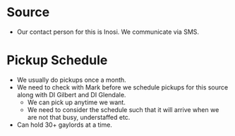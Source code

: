# Source
- Our contact person for this is Inosi. We communicate via SMS.

# Pickup Schedule
- We usually do pickups once a month.
- We need to check with Mark before we schedule pickups for this source along with DI Gilbert and DI Glendale.
	- We can pick up anytime we want.
	- We need to consider the schedule such that it will arrive when we are not that busy, understaffed etc.
- Can hold 30+ gaylords at a time.